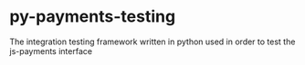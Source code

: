 # py-payments-testing
The integration testing framework written in python used in order to test the js-payments interface
